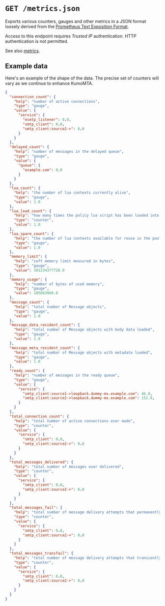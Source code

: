 # `GET /metrics.json`

Exports various counters, gauges and other metrics in a JSON format loosely
derived from the [Prometheus Text
Exposition
Format](https://prometheus.io/docs/instrumenting/exposition_formats/).

Access to this endpoint requires *Trusted IP* authentication. HTTP
authentication is not permitted.

See also [metrics](metrics.md).

## Example data

Here's an example of the shape of the data. The precise set of counters
will vary as we continue to enhance KumoMTA.

```json
{
  "connection_count": {
    "help": "number of active connections",
    "type": "gauge",
    "value": {
      "service": {
        "esmtp_listener": 0.0,
        "smtp_client": 0.0,
        "smtp_client:source2->": 0.0
      }
    }
  },
  "delayed_count": {
    "help": "number of messages in the delayed queue",
    "type": "gauge",
    "value": {
      "queue": {
        "example.com": 0.0
      }
    }
  },
  "lua_count": {
    "help": "the number of lua contexts currently alive",
    "type": "gauge",
    "value": 1.0
  },
  "lua_load_count": {
    "help": "how many times the policy lua script has been loaded into a new context",
    "type": "counter",
    "value": 1.0
  },
  "lua_spare_count": {
    "help": "the number of lua contexts available for reuse in the pool",
    "type": "gauge",
    "value": 1.0
  },
  "memory_limit": {
    "help": "soft memory limit measured in bytes",
    "type": "gauge",
    "value": 101234377728.0
  },
  "memory_usage": {
    "help": "number of bytes of used memory",
    "type": "gauge",
    "value": 185683968.0
  },
  "message_count": {
    "help": "total number of Message objects",
    "type": "gauge",
    "value": 1.0
  },
  "message_data_resident_count": {
    "help": "total number of Message objects with body data loaded",
    "type": "gauge",
    "value": 1.0
  },
  "message_meta_resident_count": {
    "help": "total number of Message objects with metadata loaded",
    "type": "gauge",
    "value": 1.0
  },
  "ready_count": {
    "help": "number of messages in the ready queue",
    "type": "gauge",
    "value": {
      "service": {
        "smtp_client:source1->loopback.dummy-mx.example.com": 46.0,
        "smtp_client:source2->loopback.dummy-mx.example.com": 152.0,
      }
    }
  },
  "total_connection_count": {
    "help": "total number of active connections ever made",
    "type": "counter",
    "value": {
      "service": {
        "smtp_client": 0.0,
        "smtp_client:source2->": 0.0
      }
    }
  },
  "total_messages_delivered": {
    "help": "total number of messages ever delivered",
    "type": "counter",
    "value": {
      "service": {
        "smtp_client": 0.0,
        "smtp_client:source2->": 0.0
      }
    }
  },
  "total_messages_fail": {
    "help": "total number of message delivery attempts that permanently failed",
    "type": "counter",
    "value": {
      "service": {
        "smtp_client": 0.0,
        "smtp_client:source2->": 0.0
      }
    }
  },
  "total_messages_transfail": {
    "help": "total number of message delivery attempts that transiently failed",
    "type": "counter",
    "value": {
      "service": {
        "smtp_client": 0.0,
        "smtp_client:source2->": 0.0
      }
    }
  }
}
```
